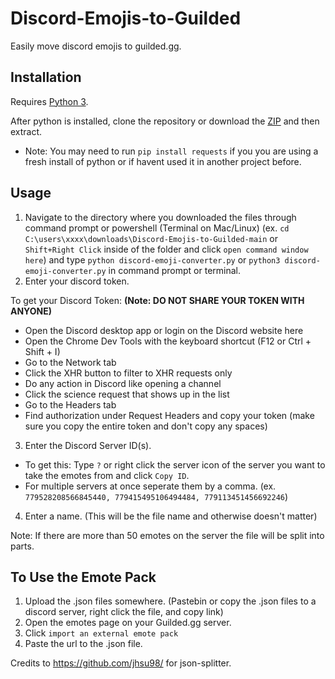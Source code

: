 # Discord-Emojis-to-Guilded
Easily move discord emojis to guilded.gg.

## Installation
Requires [Python 3](https://www.python.org/).

After python is installed, clone the repository or download the [ZIP](https://github.com/riyukuro/Discord-Emojis-to-Guilded/archive/refs/heads/main.zip) and then extract.
- Note: You may need to run `pip install requests` if you you are using a fresh install of python or if havent used it in another project before.

## Usage
1. Navigate to the directory where you downloaded the files through command prompt or powershell (Terminal on Mac/Linux) (ex. `cd C:\users\xxxx\downloads\Discord-Emojis-to-Guilded-main` or `Shift+Right Click` inside of the folder and click `open command window here`) and type `python discord-emoji-converter.py` or `python3 discord-emoji-converter.py` in command prompt or terminal.
2. Enter your discord token.

To get your Discord Token: **(Note: DO NOT SHARE YOUR TOKEN WITH ANYONE)**
-  Open the Discord desktop app or login on the Discord website here
-  Open the Chrome Dev Tools with the keyboard shortcut (F12 or Ctrl + Shift + I)
-  Go to the Network tab
-  Click the XHR button to filter to XHR requests only
-  Do any action in Discord like opening a channel
-  Click the science request that shows up in the list
-  Go to the Headers tab
-  Find authorization under Request Headers and copy your token (make sure you copy the entire token and don't copy any spaces)

3. Enter the Discord Server ID(s). 
- To get this: Type `?` or right click the server icon of the server you want to take the emotes from and click `Copy ID`.
- For multiple servers at once seperate them by a comma. (ex. `779528208566845440, 779415495106494484, 779113451456692246`)

4. Enter a name. (This will be the file name and otherwise doesn't matter)

Note: If there are more than 50 emotes on the server the file will be split into parts.

## To Use the Emote Pack
1. Upload the .json files somewhere. (Pastebin or copy the .json files to a discord server, right click the file, and copy link)
2. Open the emotes page on your Guilded.gg server.
3. Click `import an external emote pack`
4. Paste the url to the .json file.


Credits to https://github.com/jhsu98/ for json-splitter.
